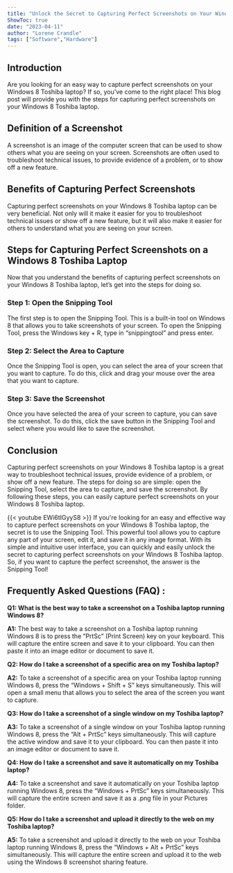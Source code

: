 ```yaml
---
title: "Unlock the Secret to Capturing Perfect Screenshots on Your Windows 8 Toshiba Laptop!"
ShowToc: true 
date: "2023-04-11"
author: "Lorene Crandle" 
tags: ["Software","Hardware"]
---
```

## Introduction 

Are you looking for an easy way to capture perfect screenshots on your Windows 8 Toshiba laptop? If so, you’ve come to the right place! This blog post will provide you with the steps for capturing perfect screenshots on your Windows 8 Toshiba laptop. 

## Definition of a Screenshot 

A screenshot is an image of the computer screen that can be used to show others what you are seeing on your screen. Screenshots are often used to troubleshoot technical issues, to provide evidence of a problem, or to show off a new feature. 

## Benefits of Capturing Perfect Screenshots 

Capturing perfect screenshots on your Windows 8 Toshiba laptop can be very beneficial. Not only will it make it easier for you to troubleshoot technical issues or show off a new feature, but it will also make it easier for others to understand what you are seeing on your screen. 

## Steps for Capturing Perfect Screenshots on a Windows 8 Toshiba Laptop 

Now that you understand the benefits of capturing perfect screenshots on your Windows 8 Toshiba laptop, let’s get into the steps for doing so. 

### Step 1: Open the Snipping Tool 

The first step is to open the Snipping Tool. This is a built-in tool on Windows 8 that allows you to take screenshots of your screen. To open the Snipping Tool, press the Windows key + R, type in “snippingtool” and press enter. 

### Step 2: Select the Area to Capture 

Once the Snipping Tool is open, you can select the area of your screen that you want to capture. To do this, click and drag your mouse over the area that you want to capture. 

### Step 3: Save the Screenshot 

Once you have selected the area of your screen to capture, you can save the screenshot. To do this, click the save button in the Snipping Tool and select where you would like to save the screenshot. 

## Conclusion 

Capturing perfect screenshots on your Windows 8 Toshiba laptop is a great way to troubleshoot technical issues, provide evidence of a problem, or show off a new feature. The steps for doing so are simple: open the Snipping Tool, select the area to capture, and save the screenshot. By following these steps, you can easily capture perfect screenshots on your Windows 8 Toshiba laptop.

{{< youtube EWi6tIGyyS8 >}} 
If you're looking for an easy and effective way to capture perfect screenshots on your Windows 8 Toshiba laptop, the secret is to use the Snipping Tool. This powerful tool allows you to capture any part of your screen, edit it, and save it in any image format. With its simple and intuitive user interface, you can quickly and easily unlock the secret to capturing perfect screenshots on your Windows 8 Toshiba laptop. So, if you want to capture the perfect screenshot, the answer is the Snipping Tool!

## Frequently Asked Questions (FAQ) :
**Q1: What is the best way to take a screenshot on a Toshiba laptop running Windows 8?**

**A1:** The best way to take a screenshot on a Toshiba laptop running Windows 8 is to press the “PrtSc” (Print Screen) key on your keyboard. This will capture the entire screen and save it to your clipboard. You can then paste it into an image editor or document to save it.

**Q2: How do I take a screenshot of a specific area on my Toshiba laptop?**

**A2:** To take a screenshot of a specific area on your Toshiba laptop running Windows 8, press the “Windows + Shift + S” keys simultaneously. This will open a small menu that allows you to select the area of the screen you want to capture.

**Q3: How do I take a screenshot of a single window on my Toshiba laptop?**

**A3:** To take a screenshot of a single window on your Toshiba laptop running Windows 8, press the “Alt + PrtSc” keys simultaneously. This will capture the active window and save it to your clipboard. You can then paste it into an image editor or document to save it.

**Q4: How do I take a screenshot and save it automatically on my Toshiba laptop?**

**A4:** To take a screenshot and save it automatically on your Toshiba laptop running Windows 8, press the “Windows + PrtSc” keys simultaneously. This will capture the entire screen and save it as a .png file in your Pictures folder.

**Q5: How do I take a screenshot and upload it directly to the web on my Toshiba laptop?**

**A5:** To take a screenshot and upload it directly to the web on your Toshiba laptop running Windows 8, press the “Windows + Alt + PrtSc” keys simultaneously. This will capture the entire screen and upload it to the web using the Windows 8 screenshot sharing feature.




